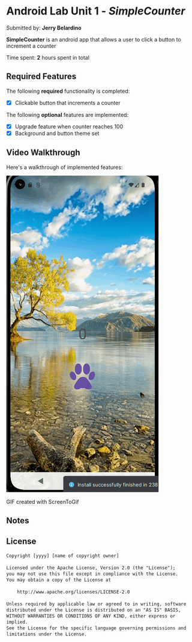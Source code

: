 # Android Lab Unit 1 - *SimpleCounter*

Submitted by: **Jerry Belardino**

**SimpleCounter** is an android app that allows a user to click a button to increment a counter

Time spent: **2** hours spent in total

## Required Features

The following **required** functionality is completed:

* [x] Clickable button that increments a counter

The following **optional** features are implemented:

* [x] Upgrade feature when counter reaches 100
* [x] Background and button theme set

## Video Walkthrough

Here's a walkthrough of implemented features:

<img src='walkthrough.gif' title='Video Walkthrough' width='' alt='Video Walkthrough' />

GIF created with ScreenToGif

## Notes

## License

    Copyright [yyyy] [name of copyright owner]

    Licensed under the Apache License, Version 2.0 (the "License");
    you may not use this file except in compliance with the License.
    You may obtain a copy of the License at

        http://www.apache.org/licenses/LICENSE-2.0

    Unless required by applicable law or agreed to in writing, software
    distributed under the License is distributed on an "AS IS" BASIS,
    WITHOUT WARRANTIES OR CONDITIONS OF ANY KIND, either express or implied.
    See the License for the specific language governing permissions and
    limitations under the License.
